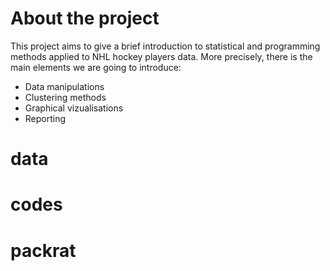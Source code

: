 # About the project

This project aims to give a brief introduction to statistical and programming methods applied to NHL hockey players data. More precisely, there is the main elements we are going to introduce:

- Data manipulations
- Clustering methods
- Graphical vizualisations
- Reporting 

# data
# codes
# packrat